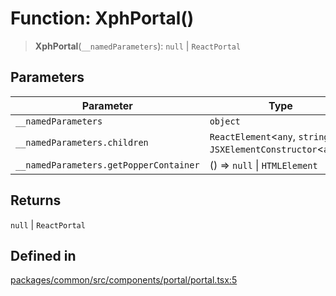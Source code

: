 # Function: XphPortal()

> **XphPortal**(`__namedParameters`): `null` \| `ReactPortal`

## Parameters

| Parameter | Type |
| ------ | ------ |
| `__namedParameters` | `object` |
| `__namedParameters.children` | `ReactElement`\<`any`, `string` \| `JSXElementConstructor`\<`any`\>\> |
| `__namedParameters.getPopperContainer` | () => `null` \| `HTMLElement` |

## Returns

`null` \| `ReactPortal`

## Defined in

[packages/common/src/components/portal/portal.tsx:5](https://github.com/XiaoPiHong/xph-crud/blob/59cbdd4fcff26bcc88bce5e7c4ad2ae9fa840045/packages/common/src/components/portal/portal.tsx#L5)
